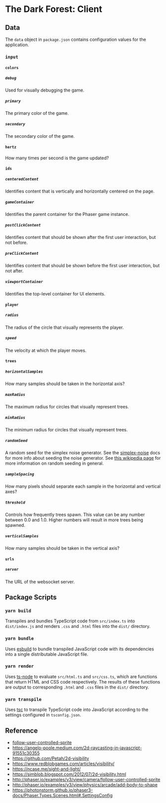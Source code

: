 # The Dark Forest: Client

## Data

The `data` object in `package.json` contains configuration values for the application.

### `input`

#### `colors`

##### `debug`

Used for visually debugging the game.

##### `primary`

The primary color of the game.

##### `secondary`

The secondary color of the game.

#### `hertz`

How many times per second is the game updated?

#### `ids`

##### `centeredContent`

Identifies content that is vertically and horizontally centered on the page.

##### `gameContainer`

Identifies the parent container for the Phaser game instance.

##### `postClickContent`

Identifies content that should be shown after the first user interaction, but not before.

##### `preClickContent`

Identifies content that should be shown before the first user interaction, but not after.

##### `viewportContainer`

Identifies the top-level container for UI elements.

#### `player`

##### `radius`

The radius of the circle that visually represents the player.

##### `speed`

The velocity at which the player moves.

#### `trees`

##### `horizontalSamples`

How many samples should be taken in the horizontal axis?

##### `maxRadius`

The maximum radius for circles that visually represent trees.

##### `minRadius`

The minimum radius for circles that visually represent trees.

##### `randomSeed`

A random seed for the simplex noise generator. See the [simplex-noise](https://www.npmjs.com/package/simplex-noise) docs for more info about seeding the noise generator. See [this wikipedia page](https://en.wikipedia.org/wiki/Random_seed) for more information on random seeding in general.

##### `sampleSpacing`

How many pixels should separate each sample in the horizontal and vertical axes?

##### `threshold`

Controls how frequently trees spawn. This value can be any number between 0.0 and 1.0. Higher numbers will result in more trees being spawned.

##### `verticalSamples`

How many samples should be taken in the vertical axis?

#### `urls`

##### `server`

The URL of the websocket server.

## Package Scripts

### `yarn build`

Transpiles and bundles TypeScript code from `src/index.ts` into `dist/index.js` and renders `.css` and `.html` files into the `dist/` directory.

### `yarn bundle`

Uses [esbuild]() to bundle transpiled JavaScript code with its dependencies into a single distributable JavaScript file.

### `yarn render`

Uses [ts-node]() to evaluate `src/html.ts` and `src/css.ts`, which are functions that return HTML and CSS code respectively. The results of these functions are output to corresponding `.html` and `.css` files in the `dist/` directory.

### `yarn transpile`

Uses [tsc]() to transpile TypeScript code into JavaScript according to the settings configured in `tsconfig.json`.

## Reference

- [follow-user-controlled-sprite](https://phaser.io/examples/v3/view/camera/follow-user-controlled-sprite)
- https://angelo-poole.medium.com/2d-raycasting-in-javascript-91551c30355
- https://github.com/Petah/2d-visibility
- https://www.redblobgames.com/articles/visibility/
- https://ncase.me/sight-and-light/
- https://simblob.blogspot.com/2012/07/2d-visibility.html
- http://phaser.io/examples/v3/view/camera/follow-user-controlled-sprite
- http://phaser.io/examples/v3/view/physics/arcade/add-body-to-shape
- https://photonstorm.github.io/phaser3-docs/Phaser.Types.Scenes.html#.SettingsConfig
